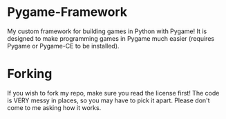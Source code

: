 # Pygame-Framework
My custom framework for building games in Python with Pygame! It is designed to make programming games in Pygame much easier (requires Pygame or Pygame-CE to be installed).

# Forking
If you wish to fork my repo, make sure you read the license first! The code is VERY messy in places, so you may have to pick it apart. Please don't come to me asking how it works.
